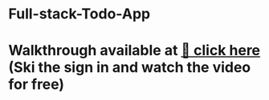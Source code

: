 ﻿# Full-stack-Todo-App

# Walkthrough available at [🔗 click here](https://www.linkedin.com/posts/123vivekkumar_todoapp-fullstackdevelopment-expressjs-activity-7317206777626779648-P0XD?utm_source=share&utm_medium=member_desktop&rcm=ACoAAFBRXN0BK4Ke32BYzQqy51XgaXcG6kQc0Xc) (Ski the sign in and watch the video for free)
